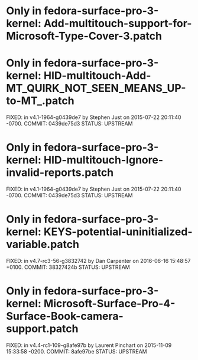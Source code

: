 # Only in fedora-surface-pro-3-kernel: Add-multitouch-support-for-Microsoft-Type-Cover-3.patch

# Only in fedora-surface-pro-3-kernel: HID-multitouch-Add-MT_QUIRK_NOT_SEEN_MEANS_UP-to-MT_.patch
FIXED: in v4.1-1964-g0439de7 by Stephen Just on 2015-07-22 20:11:40 -0700.
COMMIT: 0439de75d3
STATUS: UPSTREAM

# Only in fedora-surface-pro-3-kernel: HID-multitouch-Ignore-invalid-reports.patch
FIXED: in v4.1-1964-g0439de7 by Stephen Just on 2015-07-22 20:11:40 -0700.
COMMIT: 0439de75d3
STATUS: UPSTREAM

# Only in fedora-surface-pro-3-kernel: KEYS-potential-uninitialized-variable.patch
FIXED: in v4.7-rc3-56-g3832742 by Dan Carpenter on 2016-06-16 15:48:57 +0100.
COMMIT: 38327424b
STATUS: UPSTREAM

# Only in fedora-surface-pro-3-kernel: Microsoft-Surface-Pro-4-Surface-Book-camera-support.patch
FIXED: in v4.4-rc1-109-g8afe97b by Laurent Pinchart on 2015-11-09 15:33:58 -0200.
COMMIT: 8afe97be
STATUS: UPSTREAM
